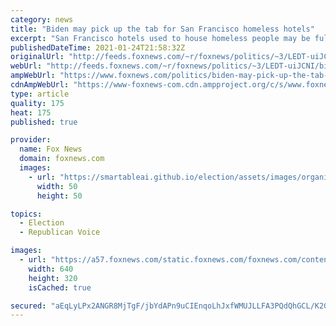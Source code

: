 ```yaml
---
category: news
title: "Biden may pick up the tab for San Francisco homeless hotels"
excerpt: "San Francisco hotels used to house homeless people may be fully funded by the federal government this year, thanks to an executive order signed by President Joe Biden signed last Thursday."
publishedDateTime: 2021-01-24T21:58:32Z
originalUrl: "http://feeds.foxnews.com/~r/foxnews/politics/~3/LEDT-uiJCNI/biden-may-pick-up-the-tab-for-san-francisco-homeless-hotels"
webUrl: "http://feeds.foxnews.com/~r/foxnews/politics/~3/LEDT-uiJCNI/biden-may-pick-up-the-tab-for-san-francisco-homeless-hotels"
ampWebUrl: "https://www.foxnews.com/politics/biden-may-pick-up-the-tab-for-san-francisco-homeless-hotels.amp"
cdnAmpWebUrl: "https://www-foxnews-com.cdn.ampproject.org/c/s/www.foxnews.com/politics/biden-may-pick-up-the-tab-for-san-francisco-homeless-hotels.amp"
type: article
quality: 175
heat: 175
published: true

provider:
  name: Fox News
  domain: foxnews.com
  images:
    - url: "https://smartableai.github.io/election/assets/images/organizations/foxnews.com-50x50.jpg"
      width: 50
      height: 50

topics:
  - Election
  - Republican Voice

images:
  - url: "https://a57.foxnews.com/static.foxnews.com/foxnews.com/content/uploads/2021/01/640/320/AP21013758433717.jpg?ve=1&tl=1"
    width: 640
    height: 320
    isCached: true

secured: "aEqLyLPx2ANGR8MjTgF/jbYdAPn9uCIEnqoLhJxfWMUJLLFA3PQdQhGCL/K2GGJVZiz/xDSkcbIwmkRIy/IedUfa4n3XNYHfrkUDCkS/LGxwhTHXsPQR7astTcZotCtX5mqCOWNC4NOlnx8uMdw1B4zy45mPjf9NxrIkCEfRJl5cExXwW2KMwt4SlBgJTJmwNd6Rp6sLSjHZbYejvJY5iymN5qc8hmIU85wzxAhA6zy6pWCvOyx6bNXseOyDb0LKdMnCricy47bbbJMdW2xJyYfOexsjVhsH11MUvcnEMda4/VeM1axn7Ng0RyU9I8ToZOfScc6rhj/pWvWQ/vYQkbXQ3YEPt/m0CVFgRoPyC5o=;DpoCIQvZl0Z7/yCqAHlYJA=="
---
```


